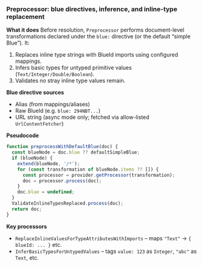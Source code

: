 ### Preprocessor: blue directives, inference, and inline-type replacement

**What it does**
Before resolution, `Preprocessor` performs document-level transformations declared under the `blue:` directive (or the default “simple Blue”). It:

1. Replaces inline type strings with BlueId imports using configured mappings.
2. Infers basic types for untyped primitive values (`Text/Integer/Double/Boolean`).
3. Validates no stray inline type values remain.

**Blue directive sources**

- Alias (from mappings/aliases)
- Raw BlueId (e.g. `blue: 294NBT...`)
- URL string (async mode only; fetched via allow-listed `UrlContentFetcher`)

**Pseudocode**

```ts
function preprocessWithDefaultBlue(doc) {
  const blueNode = doc.blue ?? defaultSimpleBlue;
  if (blueNode) {
    extend(blueNode, '/*');
    for (const transformation of blueNode.items ?? []) {
      const processor = provider.getProcessor(transformation);
      doc = processor.process(doc);
    }
    doc.blue = undefined;
  }
  ValidateInlineTypesReplaced.process(doc);
  return doc;
}
```

**Key processors**

- `ReplaceInlineValuesForTypeAttributesWithImports` – maps `"Text"` → `{ blueId: ... }` etc.
- `InferBasicTypesForUntypedValues` – tags `value: 123` as `Integer`, `"abc"` as `Text`, etc.
